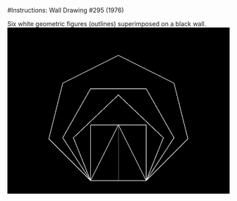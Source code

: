 #Instructions: Wall Drawing #295 (1976)

Six white geometric figures (outlines) superimposed on a black wall.
![alt text](Sara_295.png "Description goes here")

